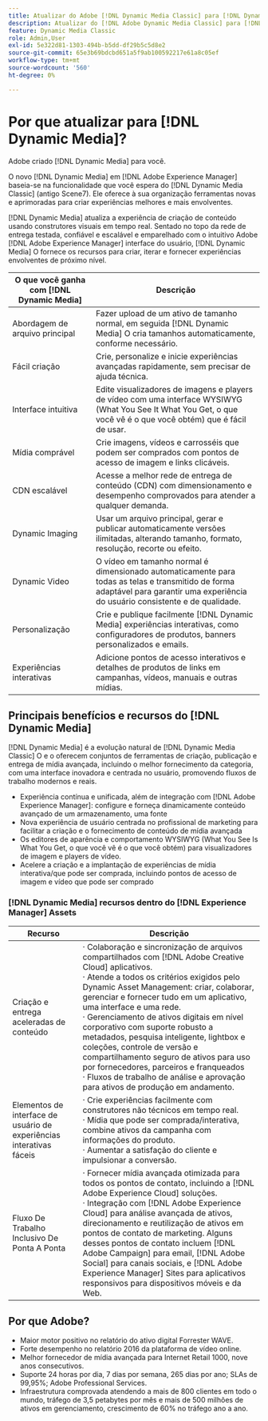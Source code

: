 ```yaml
---
title: Atualizar do Adobe [!DNL Dynamic Media Classic] para [!DNL Dynamic Media] em [!DNL Experience Manager] Assets
description: Atualizar do [!DNL Adobe Dynamic Media Classic] para [!DNL Dynamic Media] em [!DNL Adobe Experience Manager]. Saiba mais sobre os principais benefícios e recursos do [!DNL Dynamic Media]. Revise a comparação da lista de recursos, as perguntas frequentes sobre atualização e a lista de verificação de preparação.
feature: Dynamic Media Classic
role: Admin,User
exl-id: 5e322d81-1303-494b-b5dd-df29b5c5d8e2
source-git-commit: 65e3b69bdcbd651a5f9ab100592217e61a8c05ef
workflow-type: tm+mt
source-wordcount: '560'
ht-degree: 0%

---
```


# Por que atualizar para [!DNL Dynamic Media]?

Adobe criado [!DNL Dynamic Media] para você.

O novo [!DNL Dynamic Media] em [!DNL Adobe Experience Manager] baseia-se na funcionalidade que você espera do [!DNL Dynamic Media Classic] (antigo Scene7). Ele oferece à sua organização ferramentas novas e aprimoradas para criar experiências melhores e mais envolventes.

[!DNL Dynamic Media] atualiza a experiência de criação de conteúdo usando construtores visuais em tempo real. Sentado no topo da rede de entrega testada, confiável e escalável e emparelhado com o intuitivo Adobe [!DNL Adobe Experience Manager] interface do usuário, [!DNL Dynamic Media] O fornece os recursos para criar, iterar e fornecer experiências envolventes de próximo nível.

| O que você ganha com [!DNL Dynamic Media] | Descrição |
| --- | --- |
| Abordagem de arquivo principal | Fazer upload de um ativo de tamanho normal, em seguida [!DNL Dynamic Media] O cria tamanhos automaticamente, conforme necessário. |
| Fácil criação | Crie, personalize e inicie experiências avançadas rapidamente, sem precisar de ajuda técnica. |
| Interface intuitiva | Edite visualizadores de imagens e players de vídeo com uma interface WYSIWYG (What You See It What You Get, o que você vê é o que você obtém) que é fácil de usar. |
| Mídia comprável | Crie imagens, vídeos e carrosséis que podem ser comprados com pontos de acesso de imagem e links clicáveis. |
| CDN escalável | Acesse a melhor rede de entrega de conteúdo (CDN) com dimensionamento e desempenho comprovados para atender a qualquer demanda. |
| Dynamic Imaging | Usar um arquivo principal, gerar e publicar automaticamente versões ilimitadas, alterando tamanho, formato, resolução, recorte ou efeito. |
| Dynamic Video | O vídeo em tamanho normal é dimensionado automaticamente para todas as telas e transmitido de forma adaptável para garantir uma experiência do usuário consistente e de qualidade. |
| Personalização | Crie e publique facilmente [!DNL Dynamic Media] experiências interativas, como configuradores de produtos, banners personalizados e emails. |
| Experiências interativas | Adicione pontos de acesso interativos e detalhes de produtos de links em campanhas, vídeos, manuais e outras mídias. |

## Principais benefícios e recursos do [!DNL Dynamic Media]

[!DNL Dynamic Media] é a evolução natural de [!DNL Dynamic Media Classic] O e o oferecem conjuntos de ferramentas de criação, publicação e entrega de mídia avançada, incluindo o melhor fornecimento da categoria, com uma interface inovadora e centrada no usuário, promovendo fluxos de trabalho modernos e reais.

* Experiência contínua e unificada, além de integração com [!DNL Adobe Experience Manager]: configure e forneça dinamicamente conteúdo avançado de um armazenamento, uma fonte
* Nova experiência de usuário centrada no profissional de marketing para facilitar a criação e o fornecimento de conteúdo de mídia avançada
* Os editores de aparência e comportamento WYSIWYG (What You See Is What You Get, o que você vê é o que você obtém) para visualizadores de imagem e players de vídeo.
* Acelere a criação e a implantação de experiências de mídia interativa/que pode ser comprada, incluindo pontos de acesso de imagem e vídeo que pode ser comprado

### [!DNL Dynamic Media] recursos dentro do [!DNL Experience Manager] Assets

| Recurso | Descrição |
| --- | --- |
| Criação e entrega aceleradas de conteúdo | · Colaboração e sincronização de arquivos compartilhados com [!DNL Adobe Creative Cloud] aplicativos.<br>· Atende a todos os critérios exigidos pelo Dynamic Asset Management: criar, colaborar, gerenciar e fornecer tudo em um aplicativo, uma interface e uma rede.<br>· Gerenciamento de ativos digitais em nível corporativo com suporte robusto a metadados, pesquisa inteligente, lightbox e coleções, controle de versão e compartilhamento seguro de ativos para uso por fornecedores, parceiros e franqueados<br>· Fluxos de trabalho de análise e aprovação para ativos de produção em andamento. |
| Elementos de interface de usuário de experiências interativas fáceis | · Crie experiências facilmente com construtores não técnicos em tempo real.<br>· Mídia que pode ser comprada/interativa, combine ativos da campanha com informações do produto.<br>· Aumentar a satisfação do cliente e impulsionar a conversão. |
| Fluxo De Trabalho Inclusivo De Ponta A Ponta | · Fornecer mídia avançada otimizada para todos os pontos de contato, incluindo a [!DNL Adobe Experience Cloud] soluções.<br>· Integração com [!DNL Adobe Experience Cloud] para análise avançada de ativos, direcionamento e reutilização de ativos em pontos de contato de marketing. Alguns desses pontos de contato incluem [!DNL Adobe Campaign] para email, [!DNL Adobe Social] para canais sociais, e [!DNL Adobe Experience Manager] Sites para aplicativos responsivos para dispositivos móveis e da Web. |

## Por que Adobe?

* Maior motor positivo no relatório do ativo digital Forrester WAVE.
* Forte desempenho no relatório 2016 da plataforma de vídeo online.
* Melhor fornecedor de mídia avançada para Internet Retail 1000, nove anos consecutivos.
* Suporte 24 horas por dia, 7 dias por semana, 265 dias por ano; SLAs de 99,95%; Adobe Professional Services.
* Infraestrutura comprovada atendendo a mais de 800 clientes em todo o mundo, tráfego de 3,5 petabytes por mês e mais de 500 milhões de ativos em gerenciamento, crescimento de 60% no tráfego ano a ano.
